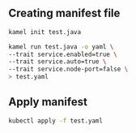 ## Creating manifest file

```sh
kamel init test.java
```

```sh
kamel run test.java -o yaml \
--trait service.enabled=true \
--trait service.auto=true \
--trait service.node-port=false \
> test.yaml
```

## Apply manifest
```sh
kubectl apply -f test.yaml
```

